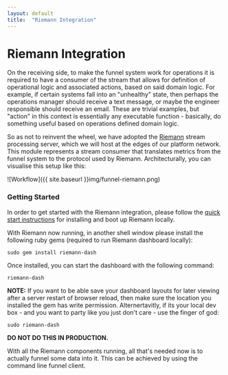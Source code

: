 ```yaml
---
layout: default
title:  "Riemann Integration"
---
```


# Riemann Integration

On the receiving side, to make the funnel system work for operations it is required to have a consumer of the stream that allows for definition of operational logic and associated actions, based on said domain logic. For example, if certain systems fall into an "unhealthy" state, then perhaps the operations manager should receive a text message, or maybe the engineer responsible should receive an email. These are trivial examples, but "action" in this context is essentially any executable function - basically, do something useful based on operations defined domain logic.

So as not to reinvent the wheel, we have adopted the [Riemann](http://riemann.io/) stream processing server, which we will host at the edges of our platform network. This module represents a stream consumer that translates metrics from the funnel system to the protocol used by Riemann. Architecturally, you can visualise this setup like this:

![Workflow]({{ site.baseurl }}img/funnel-riemann.png)

### Getting Started

In order to get started with the Riemann integration, please follow the [quick start instructions](http://riemann.io/quickstart.html) for installing and boot up Riemann locally.

With Riemann now running, in another shell window please install the following ruby gems (required to run Riemann dashboard locally):

````
sudo gem install riemann-dash
````

Once installed, you can start the dashboard with the following command:

````
riemann-dash
````
**NOTE:** If you want to be able save your dashboard layouts for later viewing after a server restart of browser reload, then make sure the location you installed the gem has write permission. Alternertavitly, if its your local dev box - and you want to party like you just don't care - use the finger of god: 

````
sudo riemann-dash
````
**DO NOT DO THIS IN PRODUCTION.**

With all the Riemann components running, all that's needed now is to actually funnel some data into it. This can be achieved by using the command line funnel client.





